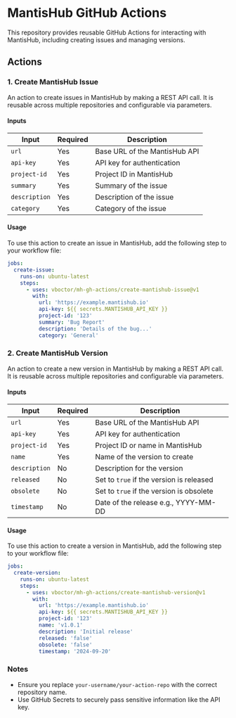 # MantisHub GitHub Actions

This repository provides reusable GitHub Actions for interacting with MantisHub, including creating issues and managing versions.

## Actions

### 1. Create MantisHub Issue

An action to create issues in MantisHub by making a REST API call. It is reusable across multiple repositories and configurable via parameters.

#### Inputs

| Input        | Required | Description                              |
|--------------|----------|------------------------------------------|
| `url`        | Yes      | Base URL of the MantisHub API            |
| `api-key`    | Yes      | API key for authentication               |
| `project-id` | Yes      | Project ID in MantisHub                  |
| `summary`    | Yes      | Summary of the issue                     |
| `description`| Yes      | Description of the issue                 |
| `category`   | Yes      | Category of the issue                    |

#### Usage

To use this action to create an issue in MantisHub, add the following step to your workflow file:

```yaml
jobs:
  create-issue:
    runs-on: ubuntu-latest
    steps:
      - uses: vboctor/mh-gh-actions/create-mantishub-issue@v1
        with:
          url: 'https://example.mantishub.io'
          api-key: ${{ secrets.MANTISHUB_API_KEY }}
          project-id: '123'
          summary: 'Bug Report'
          description: 'Details of the bug...'
          category: 'General'
```

### 2. Create MantisHub Version

An action to create a new version in MantisHub by making a REST API call. It is reusable across multiple repositories and configurable via parameters.

#### Inputs

| Input         | Required | Description                                      |
|---------------|----------|--------------------------------------------------|
| `url`         | Yes      | Base URL of the MantisHub API                    |
| `api-key`     | Yes      | API key for authentication                       |
| `project-id`  | Yes      | Project ID or name in MantisHub                  |
| `name`        | Yes      | Name of the version to create                    |
| `description` | No       | Description for the version                      |
| `released`    | No       | Set to `true` if the version is released         |
| `obsolete`    | No       | Set to `true` if the version is obsolete         |
| `timestamp`   | No       | Date of the release e.g., YYYY-MM-DD             |

#### Usage

To use this action to create a version in MantisHub, add the following step to your workflow file:

```yaml
jobs:
  create-version:
    runs-on: ubuntu-latest
    steps:
      - uses: vboctor/mh-gh-actions/create-mantishub-version@v1
        with:
          url: 'https://example.mantishub.io'
          api-key: ${{ secrets.MANTISHUB_API_KEY }}
          project-id: '123'
          name: 'v1.0.1'
          description: 'Initial release'
          released: 'false'
          obsolete: 'false'
          timestamp: '2024-09-20'
```

### Notes

- Ensure you replace `your-username/your-action-repo` with the correct repository name.
- Use GitHub Secrets to securely pass sensitive information like the API key.
